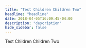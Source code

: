 ```yaml
---
title: "Test Children Children Two"
headline: "headline"
date: 2018-04-05T16:09:45-04:00
description: "description"
hide_sidebar: false
---
```


Test Children Children Two